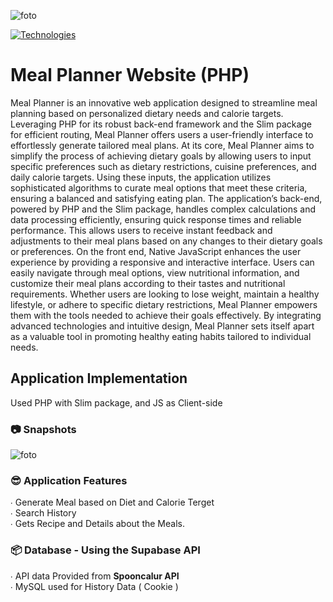![foto](https://i.imgur.com/pxxE7Fa.png)


[![Technologies](https://skillicons.dev/icons?i=mysql,php,js,html,css)](https://skillicons.dev)

# Meal Planner Website (PHP)
Meal Planner is an innovative web application designed to streamline meal planning based on personalized dietary needs and calorie targets. Leveraging PHP for its robust back-end framework and the Slim package for efficient routing, Meal Planner offers users a user-friendly interface to effortlessly generate tailored meal plans.
At its core, Meal Planner aims to simplify the process of achieving dietary goals by allowing users to input specific preferences such as dietary restrictions, cuisine preferences, and daily calorie targets. Using these inputs, the application utilizes sophisticated algorithms to curate meal options that meet these criteria, ensuring a balanced and satisfying eating plan.
The application’s back-end, powered by PHP and the Slim package, handles complex calculations and data processing efficiently, ensuring quick response times and reliable performance. This allows users to receive instant feedback and adjustments to their meal plans based on any changes to their dietary goals or preferences.
On the front end, Native JavaScript enhances the user experience by providing a responsive and interactive interface. Users can easily navigate through meal options, view nutritional information, and customize their meal plans according to their tastes and nutritional requirements.
Whether users are looking to lose weight, maintain a healthy lifestyle, or adhere to specific dietary restrictions, Meal Planner empowers them with the tools needed to achieve their goals effectively. By integrating advanced technologies and intuitive design, Meal Planner sets itself apart as a valuable tool in promoting healthy eating habits tailored to individual needs.

## Application Implementation
Used PHP with Slim package, and JS as Client-side

### 📷 Snapshots
![foto](https://media.discordapp.net/attachments/1110006269571514438/1253092043249418281/image.png?ex=668da4e8&is=668c5368&hm=3ac93100e87375cad913493e02c03b1fafa1fbb0c2e691f491b513a2d3190bf2&=&format=webp&quality=lossless&width=2006&height=1254)


### 😎 Application Features
∙ Generate Meal based on Diet and Calorie Terget <br>
∙ Search History<br>
∙ Gets Recipe and Details about the Meals.

### 📦 Database - Using the Supabase API
∙ API data Provided from **Spooncalur API** <br>
∙ MySQL used for History Data ( Cookie ) <br>




